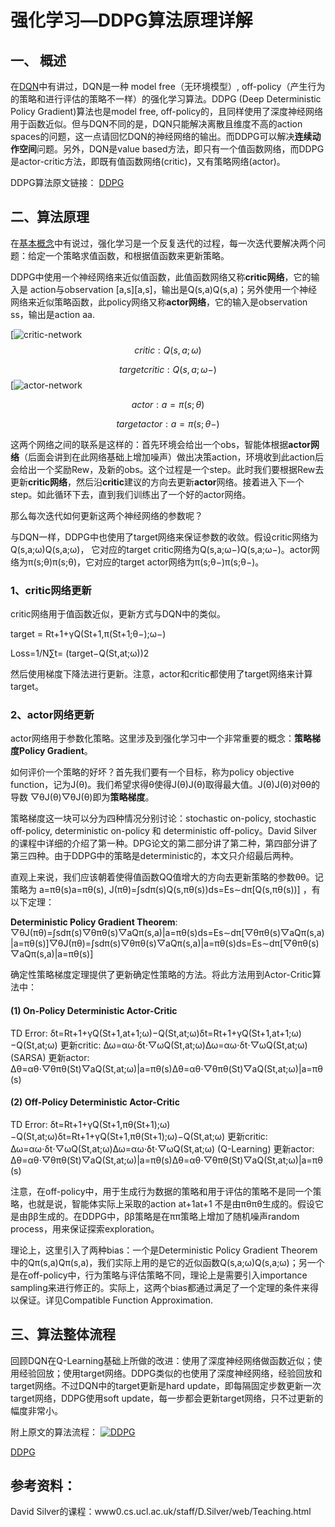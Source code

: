 # 强化学习—DDPG算法原理详解

## 一、 概述

在[DQN](https://wanjun0511.github.io/2017/11/05/DQN/)中有讲过，DQN是一种 model free（无环境模型）, off-policy（产生行为的策略和进行评估的策略不一样）的强化学习算法。DDPG (Deep Deterministic Policy Gradient)算法也是model free, off-policy的，且同样使用了深度神经网络用于函数近似。但与DQN不同的是，DQN只能解决离散且维度不高的action spaces的问题，这一点请回忆DQN的神经网络的输出。而DDPG可以解决**连续动作空间**问题。另外，DQN是value based方法，即只有一个值函数网络，而DDPG是actor-critic方法，即既有值函数网络(critic)，又有策略网络(actor)。

DDPG算法原文链接： [DDPG](https://arxiv.org/pdf/1509.02971.pdf)

## 二、算法原理

在[基本概念](https://wanjun0511.github.io/2017/11/04/%E5%BC%BA%E5%8C%96%E5%AD%A6%E4%B9%A0-%E5%9F%BA%E6%9C%AC%E6%A6%82%E5%BF%B5/)中有说过，强化学习是一个反复迭代的过程，每一次迭代要解决两个问题：给定一个策略求值函数，和根据值函数来更新策略。

DDPG中使用一个神经网络来近似值函数，此值函数网络又称**critic网络**，它的输入是 action与observation \[a,s\]\[a,s\]，输出是Q(s,a)Q(s,a)；另外使用一个神经网络来近似策略函数，此policy网络又称**actor网络**，它的输入是observation ss，输出是action aa.

\[![critic-network](https://wanjun0511.github.io/2017/11/19/DDPG/critic.jpeg)
$$
critic: Q(s,a;ω)
$$

$$
target critic:  Q(s,a;ω−)
$$
\[![actor-network](https://wanjun0511.github.io/2017/11/19/DDPG/actor.jpeg)

$$
actor: a=π(s;θ)
$$

$$
target actor: a=π(s;θ−)
$$

这两个网络之间的联系是这样的：首先环境会给出一个obs，智能体根据**actor网络**（后面会讲到在此网络基础上增加噪声）做出决策action，环境收到此action后会给出一个奖励Rew，及新的obs。这个过程是一个step。此时我们要根据Rew去更新**critic网络**，然后沿**critic**建议的方向去更新**actor**网络。接着进入下一个step。如此循环下去，直到我们训练出了一个好的actor网络。

那么每次迭代如何更新这两个神经网络的参数呢？

与DQN一样，DDPG中也使用了target网络来保证参数的收敛。假设critic网络为Q(s,a;ω)Q(s,a;ω)， 它对应的target critic网络为Q(s,a;ω−)Q(s,a;ω−)。actor网络为π(s;θ)π(s;θ)，它对应的target actor网络为π(s;θ−)π(s;θ−)。

### 1、critic网络更新

critic网络用于值函数近似，更新方式与DQN中的类似。

target = Rt+1+γQ(St+1,π(St+1;θ−);ω−)

Loss=1/N∑t= (target−Q(St,at;ω))2

然后使用梯度下降法进行更新。注意，actor和critic都使用了target网络来计算target。

### 2、actor网络更新

actor网络用于参数化策略。这里涉及到强化学习中一个非常重要的概念：**策略梯度Policy Gradient**。

如何评价一个策略的好坏？首先我们要有一个目标，称为policy objective function，记为J(θ)。我们希望求得θ使得J(θ)J(θ)取得最大值。J(θ)J(θ)对θθ的导数 ▽θJ(θ)▽θJ(θ)即为**策略梯度**。

策略梯度这一块可以分为四种情况分别讨论：stochastic on-policy, stochastic off-policy, deterministic on-policy 和 deterministic off-policy。David Silver的课程中详细的介绍了第一种。DPG论文的第二部分讲了第二种，第四部分讲了第三四种。由于DDPG中的策略是deterministic的，本文只介绍最后两种。

直观上来说，我们应该朝着使得值函数QQ值增大的方向去更新策略的参数θθ。记策略为 a=πθ(s)a=πθ(s), J(πθ)=∫sdπ(s)Q(s,πθ(s))ds=Es∼dπ\[Q(s,πθ(s))\] ，有以下定理：

**Deterministic Policy Gradient Theorem**:
▽θJ(πθ)=∫sdπ(s)▽θπθ(s)▽aQπ(s,a)|a=πθ(s)ds=Es∼dπ\[▽θπθ(s)▽aQπ(s,a)|a=πθ(s)\]▽θJ(πθ)=∫sdπ(s)▽θπθ(s)▽aQπ(s,a)|a=πθ(s)ds=Es∼dπ\[▽θπθ(s)▽aQπ(s,a)|a=πθ(s)\]

确定性策略梯度定理提供了更新确定性策略的方法。将此方法用到Actor-Critic算法中：

#### (1) On-Policy Deterministic Actor-Critic

TD Error: δt=Rt+1+γQ(St+1,at+1;ω)−Q(St,at;ω)δt=Rt+1+γQ(St+1,at+1;ω)−Q(St,at;ω)
更新critic: Δω=αω⋅δt⋅▽ωQ(St,at;ω)Δω=αω⋅δt⋅▽ωQ(St,at;ω) (SARSA)
更新actor: Δθ=αθ⋅▽θπθ(St)▽aQ(St,at;ω)|a=πθ(s)Δθ=αθ⋅▽θπθ(St)▽aQ(St,at;ω)|a=πθ(s)

#### (2) Off-Policy Deterministic Actor-Critic

TD Error: δt=Rt+1+γQ(St+1,πθ(St+1);ω)−Q(St,at;ω)δt=Rt+1+γQ(St+1,πθ(St+1);ω)−Q(St,at;ω)
更新critic: Δω=αω⋅δt⋅▽ωQ(St,at;ω)Δω=αω⋅δt⋅▽ωQ(St,at;ω) (Q-Learning)
更新actor: Δθ=αθ⋅▽θπθ(St)▽aQ(St,at;ω)|a=πθ(s)Δθ=αθ⋅▽θπθ(St)▽aQ(St,at;ω)|a=πθ(s)

注意，在off-policy中，用于生成行为数据的策略和用于评估的策略不是同一个策略，也就是说，智能体实际上采取的action at+1at+1 不是由πθπθ生成的。假设它是由ββ生成的。在DDPG中，ββ策略是在ππ策略上增加了随机噪声random process，用来保证探索exploration。

理论上，这里引入了两种bias：一个是Deterministic Policy Gradient Theorem中的Qπ(s,a)Qπ(s,a)，我们实际上用的是它的近似函数Q(s,a;ω)Q(s,a;ω)；另一个是在off-policy中，行为策略与评估策略不同，理论上是需要引入importance sampling来进行修正的。实际上，这两个bias都通过满足了一个定理的条件来得以保证。详见Compatible Function Approximation.

## 三、算法整体流程

回顾DQN在Q-Learning基础上所做的改进：使用了深度神经网络做函数近似；使用经验回放；使用target网络。DDPG类似的也使用了深度神经网络，经验回放和target网络。不过DQN中的target更新是hard update，即每隔固定步数更新一次target网络，DDPG使用soft update，每一步都会更新target网络，只不过更新的幅度非常小。

附上原文的算法流程：
[![DDPG](https://wanjun0511.github.io/2017/11/19/DDPG/DDPG.png)](https://wanjun0511.github.io/2017/11/19/DDPG/DDPG.png)

[DDPG](https://wanjun0511.github.io/2017/11/19/DDPG/DDPG.png)

## 参考资料：

David Silver的课程：www0.cs.ucl.ac.uk/staff/D.Silver/web/Teaching.html
